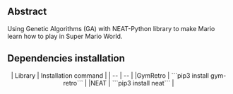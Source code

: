## Abstract
Using Genetic Algorithms (GA) with  NEAT-Python library to make Mario learn how to play in Super Mario World.

## Dependencies installation
<center>
 | Library | Installation command |
 | -- | -- |
 |GymRetro | ```pip3 install gym-retro``` |
 |NEAT     | ```pip3 install neat``` |
</center>
